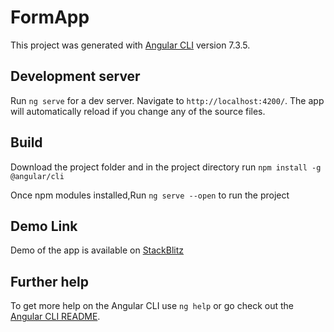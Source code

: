 # FormApp

This project was generated with [Angular CLI](https://github.com/angular/angular-cli) version 7.3.5.

## Development server

Run `ng serve` for a dev server. Navigate to `http://localhost:4200/`. The app will automatically reload if you change any of the source files.

## Build
Download the project folder and in the project directory run `npm install -g @angular/cli`

Once npm modules installed,Run `ng serve --open` to run the project

 ## Demo Link
 Demo of the app is available on [StackBlitz](https://formapp.stackblitz.io)

## Further help

To get more help on the Angular CLI use `ng help` or go check out the [Angular CLI README](https://github.com/angular/angular-cli/blob/master/README.md).
